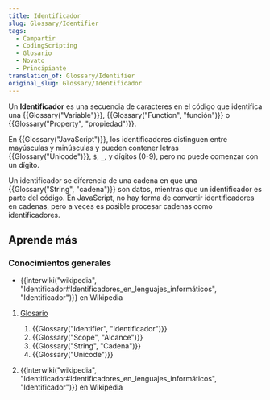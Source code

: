 ```yaml
---
title: Identificador
slug: Glossary/Identifier
tags:
  - Campartir
  - CodingScripting
  - Glosario
  - Novato
  - Principiante
translation_of: Glossary/Identifier
original_slug: Glossary/Identificador
---
```

Un **Identificador** es una secuencia de caracteres en el código que identifica una {{Glossary("Variable")}}, {{Glossary("Function", "función")}} o {{Glossary("Property", "propiedad")}}.

En {{Glossary("JavaScript")}}, los identificadores distinguen entre mayúsculas y minúsculas y pueden contener letras {{Glossary("Unicode")}}, `$`, `_`, y dígitos (0-9), pero no puede comenzar con un dígito.

Un identificador se diferencia de una cadena en que una {{Glossary("String", "cadena")}} son datos, mientras que un identificador es parte del código. En JavaScript, no hay forma de convertir identificadores en cadenas, pero a veces es posible procesar cadenas como identificadores.

## Aprende más

### Conocimientos generales

- {{interwiki("wikipedia", "Identificador#Identificadores_en_lenguajes_informáticos", "Identificador")}} en Wikipedia

1.  [Glosario](/es/docs/Glossary)

    1.  {{Glossary("Identifier", "Identificador")}}
    2.  {{Glossary("Scope", "Alcance")}}
    3.  {{Glossary("String", "Cadena")}}
    4.  {{Glossary("Unicode")}}

2.  {{interwiki("wikipedia", "Identificador#Identificadores_en_lenguajes_informáticos", "Identificador")}} en Wikipedia
